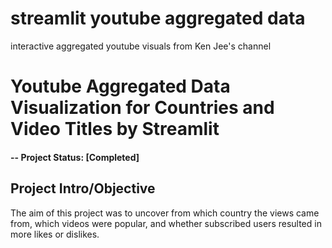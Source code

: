 # streamlit youtube aggregated data
interactive aggregated youtube visuals from Ken Jee's channel


# Youtube Aggregated Data Visualization for Countries and Video Titles by Streamlit

#### -- Project Status: [Completed]


## Project Intro/Objective
The aim of this project was to uncover from which country the views came from, which videos were popular, and whether subscribed users resulted in more likes or dislikes. 

